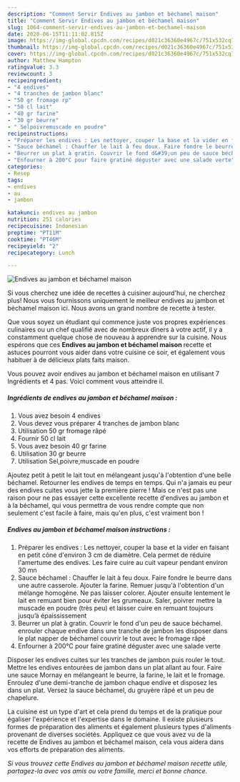 ```yaml
---
description: "Comment Servir Endives au jambon et béchamel maison"
title: "Comment Servir Endives au jambon et béchamel maison"
slug: 1064-comment-servir-endives-au-jambon-et-bechamel-maison
date: 2020-06-15T11:11:02.815Z
image: https://img-global.cpcdn.com/recipes/d021c36360e4967c/751x532cq70/endives-au-jambon-et-bechamel-maison-photo-principale-de-la-recette.jpg
thumbnail: https://img-global.cpcdn.com/recipes/d021c36360e4967c/751x532cq70/endives-au-jambon-et-bechamel-maison-photo-principale-de-la-recette.jpg
cover: https://img-global.cpcdn.com/recipes/d021c36360e4967c/751x532cq70/endives-au-jambon-et-bechamel-maison-photo-principale-de-la-recette.jpg
author: Matthew Hampton
ratingvalue: 3.3
reviewcount: 3
recipeingredient:
- "4 endives"
- "4 tranches de jambon blanc"
- "50 gr fromage rp"
- "50 cl lait"
- "40 gr farine"
- "30 gr beurre"
- " Selpoivremuscade en poudre"
recipeinstructions:
- "Préparer les endives : Les nettoyer, couper la base et la vider en faisant en petit cône d&#39;environ 3 cm de diamètre. Cela permet de réduire l&#39;amertume des endives. Les faire cuire au cuit vapeur pendant environ 30 mn"
- "Sauce béchamel : Chauffer le lait à feu doux. Faire fondre le beurre dans une autre casserole. Ajouter la farine. Remuer jusqu&#39;à l&#39;obtention d&#39;un mélange homogène. Ne pas laisser colorer. Ajouter ensuite lentement le lait en remuant bien pour éviter les grumeaux. Saler, poivrer mettre la muscade en poudre (très peu) et laisser cuire en remuant toujours jusqu’à épaississement"
- "Beurrer un plat à gratin. Couvrir le fond d&#39;un peu de sauce béchamel. enrouler chaque endive dans une tranche de jambon les disposer dans le plat napper de béchamel couvrir le tout avec le fromage râpé"
- "Enfourner à 200°C pour faire gratiné déguster avec une salade verte"
categories:
- Resep
tags:
- endives
- au
- jambon

katakunci: endives au jambon 
nutrition: 251 calories
recipecuisine: Indonesian
preptime: "PT11M"
cooktime: "PT46M"
recipeyield: "2"
recipecategory: Lunch

---
```



![Endives au jambon et béchamel maison](https://img-global.cpcdn.com/recipes/d021c36360e4967c/751x532cq70/endives-au-jambon-et-bechamel-maison-photo-principale-de-la-recette.jpg)

Si vous cherchez une idée de recettes à cuisiner aujourd'hui, ne cherchez plus! Nous vous fournissons uniquement le meilleur endives au jambon et béchamel maison ici. Nous avons un grand nombre de recette à tester.

Que vous soyez un étudiant qui commence juste vos propres expériences culinaires ou un chef qualifié avec de nombreux dîners à votre actif, il y a constamment quelque chose de nouveau à apprendre sur la cuisine. Nous espérons que ces <strong> Endives au jambon et béchamel maison </strong> recette et astuces pourront vous aider dans votre cuisine ce soir, et également vous habituer à de délicieux plats faits maison.

<!--inarticleads1-->

Vous pouvez avoir endives au jambon et béchamel maison en utilisant 7 Ingrédients et 4 pas. Voici comment vous atteindre il.

##### Ingrédients de endives au jambon et béchamel maison :

1. Vous avez besoin 4 endives
1. Vous devez vous préparer 4 tranches de jambon blanc
1. Utilisation 50 gr fromage râpé
1. Fournir 50 cl lait
1. Vous avez besoin 40 gr farine
1. Utilisation 30 gr beurre
1. Utilisation  Sel,poivre,muscade en poudre


Ajoutez petit à petit le lait tout en mélangeant jusqu&#39;à l&#39;obtention d&#39;une belle béchamel. Retourner les endives de temps en temps. Qui n&#39;a jamais eu peur des endives cuites vous jette la première pierre ! Mais ce n&#39;est pas une raison pour ne pas essayer cette excellente recette d&#39;endives au jambon et à la béchamel, qui vous permettra de vous rendre compte que non seulement c&#39;est facile à faire, mais qu&#39;en plus, c&#39;est vraiment bon ! 

<!--inarticleads2-->

##### Endives au jambon et béchamel maison instructions :

1. Préparer les endives : Les nettoyer, couper la base et la vider en faisant en petit cône d&#39;environ 3 cm de diamètre. Cela permet de réduire l&#39;amertume des endives. Les faire cuire au cuit vapeur pendant environ 30 mn
1. Sauce béchamel : Chauffer le lait à feu doux. Faire fondre le beurre dans une autre casserole. Ajouter la farine. Remuer jusqu&#39;à l&#39;obtention d&#39;un mélange homogène. Ne pas laisser colorer. Ajouter ensuite lentement le lait en remuant bien pour éviter les grumeaux. Saler, poivrer mettre la muscade en poudre (très peu) et laisser cuire en remuant toujours jusqu’à épaississement
1. Beurrer un plat à gratin. Couvrir le fond d&#39;un peu de sauce béchamel. enrouler chaque endive dans une tranche de jambon les disposer dans le plat napper de béchamel couvrir le tout avec le fromage râpé
1. Enfourner à 200°C pour faire gratiné déguster avec une salade verte


Disposer les endives cuites sur les tranches de jambon puis rouler le tout. Mettre les endives entourées de jambon dans un plat allant au four. Faire une sauce Mornay en mélangeant le beurre, la farine, le lait et le fromage. Enroulez d&#39;une demi-tranche de jambon chaque endive et disposez les dans un plat. Versez la sauce béchamel, du gruyère râpé et un peu de chapelure. 

<!--inarticleads1-->

<p>
La cuisine est un type d'art et cela prend du temps et de la pratique pour égaliser l'expérience et l'expertise dans le domaine. Il existe plusieurs formes de préparation des aliments et également plusieurs types d'aliments provenant de diverses sociétés. Appliquez ce que vous avez vu de la recette de Endives au jambon et béchamel maison, cela vous aidera dans vos efforts de préparation des aliments.
</p>

<p>
<i>Si vous trouvez cette Endives au jambon et béchamel maison recette utile, partagez-la avec vos amis ou votre famille, merci et bonne chance.</i>
</p>
